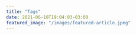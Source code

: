 ```yaml
---
title: "Tags"
date: 2021-06-18T19:04:03-03:00
featured_image: "/images/featured-article.jpeg"
---
```

